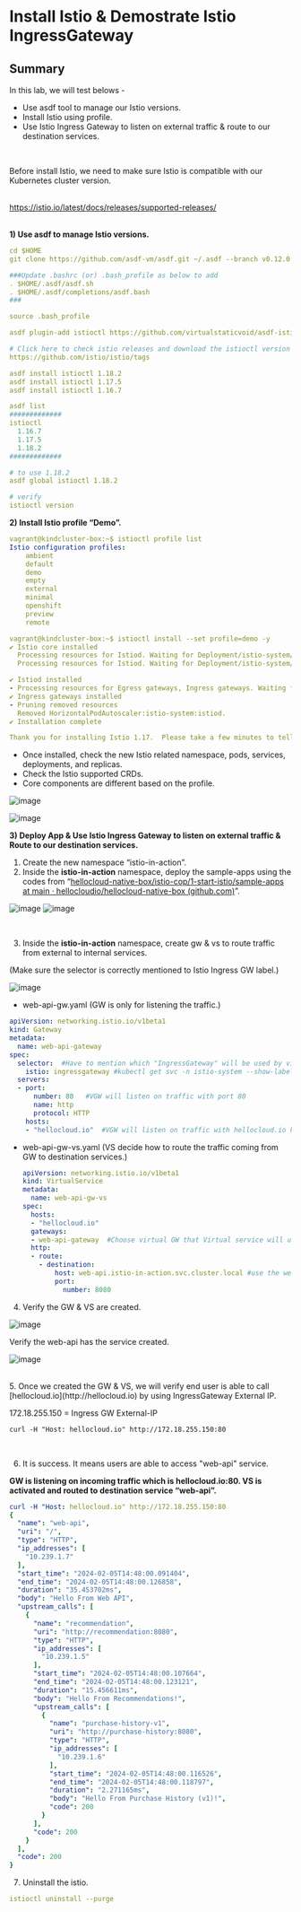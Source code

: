 # Install Istio & Demostrate Istio IngressGateway
## Summary
In this lab, we will test belows - 

-  Use asdf tool to manage our Istio versions. 
-  Install Istio using profile.
-  Use Istio Ingress Gateway to listen on external traffic & route to our destination services.

<br>

Before install Istio, we need to make sure Istio is compatible with our Kubernetes cluster version.  
<br>

https://istio.io/latest/docs/releases/supported-releases/     
<br>

**1) Use asdf to manage Istio versions.**

```yaml
cd $HOME
git clone https://github.com/asdf-vm/asdf.git ~/.asdf --branch v0.12.0

###Update .bashrc (or) .bash_profile as below to add
. $HOME/.asdf/asdf.sh
. $HOME/.asdf/completions/asdf.bash
###

source .bash_profile

asdf plugin-add istioctl https://github.com/virtualstaticvoid/asdf-istioctl.git

# Click here to check istio releases and download the istioctl version you want.
https://github.com/istio/istio/tags

asdf install istioctl 1.18.2
asdf install istioctl 1.17.5
asdf install istioctl 1.16.7

asdf list
#############
istioctl
  1.16.7
  1.17.5
  1.18.2
#############

# to use 1.18.2
asdf global istioctl 1.18.2

# verify
istioctl version
```


**2) Install Istio profile “Demo”.**

```yaml
vagrant@kindcluster-box:~$ istioctl profile list
Istio configuration profiles:
    ambient
    default
    demo
    empty
    external
    minimal
    openshift
    preview
    remote
```

```yaml
vagrant@kindcluster-box:~$ istioctl install --set profile=demo -y
✔ Istio core installed
  Processing resources for Istiod. Waiting for Deployment/istio-system/istiod                                 ✔ Istio cor✔ Istio core installed
  Processing resources for Istiod. Waiting for Deployment/istio-system/istiod

✔ Istiod installed
- Processing resources for Egress gateways, Ingress gateways. Waiting for Deployment/istio-system/istio-egress✔ Egress gateways installed
✔ Ingress gateways installed
- Pruning removed resources                                                                                     Removed HorizontalPodAutoscaler:istio-system:istio-ingressgateway.
  Removed HorizontalPodAutoscaler:istio-system:istiod.
✔ Installation complete                                                                                       Making this installation the default for injection and validation.

Thank you for installing Istio 1.17.  Please take a few minutes to tell us about your install/upgrade experience!  https://forms.gle/hMHGiwZHPU7UQRWe9
```

- Once installed, check the new Istio related namespace, pods, services, deployments, and replicas.
- Check the Istio supported CRDs.
- Core components are different based on the profile.

![image](https://github.com/myathway-lab/Istio-IngressGateway/assets/157335804/adf25be3-a591-4430-af5d-7a9fe6d82d8d)


![image](https://github.com/myathway-lab/Istio-IngressGateway/assets/157335804/8f2bde50-efae-4e44-bd0b-46d39476f4e6)


**3) Deploy App & Use Istio Ingress Gateway to listen on external traffic & Route to our destination services.**


1. Create the new namespace “istio-in-action”.
2. Inside the **istio-in-action** namespace, deploy the sample-apps using the codes from “[hellocloud-native-box/istio-cop/1-start-istio/sample-apps at main · hellocloudio/hellocloud-native-box (github.com)](https://github.com/hellocloudio/hellocloud-native-box/tree/main/istio-cop/1-start-istio/sample-apps)”.

![image](https://github.com/myathway-lab/Istio-IngressGateway/assets/157335804/b6b02916-7818-4528-9261-3e92e8bf1ec0)
![image](https://github.com/myathway-lab/Istio-IngressGateway/assets/157335804/f458fadf-987a-4f2c-a4b2-5ef4d308c783)

<br>

3. Inside the **istio-in-action** namespace, create gw & vs to route traffic from external to internal services. 

(Make sure the selector is correctly mentioned to Istio Ingress GW label.)
        
![image](https://github.com/myathway-lab/Istio-IngressGateway/assets/157335804/347bbe13-fc8d-4921-b7b9-fbfc9404fffa)    

- web-api-gw.yaml  (GW is only for listening the traffic.)

```yaml
apiVersion: networking.istio.io/v1beta1
kind: Gateway   
metadata:
  name: web-api-gateway
spec:
  selector:  #Have to mention which "IngressGateway" will be used by virtual GW.
    istio: ingressgateway #kubectl get svc -n istio-system --show-labels
  servers:
  - port:
      number: 80   #VGW will listen on traffic with port 80
      name: http
      protocol: HTTP
    hosts:
    - "hellocloud.io"  #VGW will listen on traffic with hellocloud.io hostname
```
- web-api-gw-vs.yaml (VS decide how to route the traffic coming from GW to destination services.)
    
    ```yaml
    apiVersion: networking.istio.io/v1beta1
    kind: VirtualService
    metadata:
      name: web-api-gw-vs
    spec:
      hosts:
      - "hellocloud.io"
      gateways:
      - web-api-gateway  #Choose virtual GW that Virtual service will use. 
      http:
      - route:
        - destination:
            host: web-api.istio-in-action.svc.cluster.local #use the web-api app's svc name
            port:
              number: 8080 
    ```
    



4. Verify the GW & VS are created. 

![image](https://github.com/myathway-lab/Istio-IngressGateway/assets/157335804/3121eb35-8a27-4870-ad4e-58d7670dce8c)


Verify the web-api has the service created.

![image](https://github.com/myathway-lab/Istio-IngressGateway/assets/157335804/c304a221-630f-40a5-bc3c-afadc90b7645)

<br>
5. Once we created the GW & VS, we will verify end user is able to call [hellocloud.io](http://hellocloud.io) by using IngressGateway External IP. 

172.18.255.150 = Ingress GW External-IP

```
curl -H "Host: hellocloud.io" http://172.18.255.150:80
```

<br>

6. It is success. It means users are able to access "web-api" service.

**GW is listening on incoming traffic which is hellocloud.io:80. VS is activated and routed to destination service “web-api”.**


```yaml
curl -H "Host: hellocloud.io" http://172.18.255.150:80
{
  "name": "web-api",
  "uri": "/",
  "type": "HTTP",
  "ip_addresses": [
    "10.239.1.7"
  ],
  "start_time": "2024-02-05T14:48:00.091404",
  "end_time": "2024-02-05T14:48:00.126858",
  "duration": "35.453702ms",
  "body": "Hello From Web API",
  "upstream_calls": [
    {
      "name": "recommendation",
      "uri": "http://recommendation:8080",
      "type": "HTTP",
      "ip_addresses": [
        "10.239.1.5"
      ],
      "start_time": "2024-02-05T14:48:00.107664",
      "end_time": "2024-02-05T14:48:00.123121",
      "duration": "15.456611ms",
      "body": "Hello From Recommendations!",
      "upstream_calls": [
        {
          "name": "purchase-history-v1",
          "uri": "http://purchase-history:8080",
          "type": "HTTP",
          "ip_addresses": [
            "10.239.1.6"
          ],
          "start_time": "2024-02-05T14:48:00.116526",
          "end_time": "2024-02-05T14:48:00.118797",
          "duration": "2.271165ms",
          "body": "Hello From Purchase History (v1)!",
          "code": 200
        }
      ],
      "code": 200
    }
  ],
  "code": 200
}
```

7) Uninstall the istio.

```yaml
istioctl uninstall --purge
```
